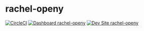 # rachel-openy

[![CircleCI](https://circleci.com/gh/rachelwhitton/rachel-openy.svg?style=shield)](https://circleci.com/gh/rachelwhitton/rachel-openy)
[![Dashboard rachel-openy](https://img.shields.io/badge/dashboard-rachel_openy-yellow.svg)](https://dashboard.pantheon.io/sites/a958536f-2c84-41f1-bc46-f3544f2ccce9#dev/code)
[![Dev Site rachel-openy](https://img.shields.io/badge/site-rachel_openy-blue.svg)](http://dev-rachel-openy.pantheonsite.io/)